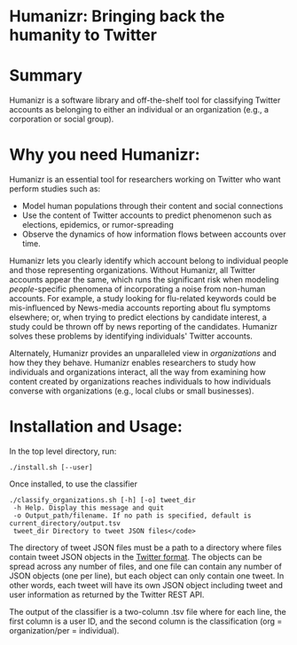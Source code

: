 # Humanizr: Bringing back the humanity to Twitter

# Summary

Humanizr is a software library and off-the-shelf tool for classifying Twitter
accounts as belonging to either an individual or an organization (e.g., a
corporation or social group).

# Why you need Humanizr:

Humanizr is an essential tool for researchers working on Twitter who want perform studies such as:

  * Model human populations through their content and social connections
  * Use the content of Twitter accounts to predict phenomenon such as elections,
    epidemics, or rumor-spreading
  * Observe the dynamics of how information flows between accounts over time.

Humanizr lets you clearly identify which account belong to individual people and
those representing organizations.  Without Humanizr, all Twitter accounts appear
the same, which runs the significant risk when modeling <em>people</em>-specific
phenomena of incorporating a noise from non-human accounts.  For example, a
study looking for flu-related keywords could be mis-influenced by News-media
accounts reporting about flu symptoms elsewhere; or, when trying to predict
elections by candidate interest, a study could be thrown off by news reporting
of the candidates.  Humanizr solves these problems by identifying individuals'
Twitter accounts.

Alternately, Humanizr provides an unparalleled view in <em>organizations</em>
and how they they behave.  Humanizr enables researchers to study how individuals
and organizations interact, all the way from examining how content created by
organizations reaches individuals to how individuals converse with organizations
(e.g., local clubs or small businesses).

# Installation and Usage:

In the top level directory, run:

<code>./install.sh [--user]</code>

Once installed, to use the classifier

    ./classify_organizations.sh [-h] [-o] tweet_dir
     -h Help. Display this message and quit
     -o Output_path/filename. If no path is specified, default is current_directory/output.tsv
     tweet_dir Directory to tweet JSON files</code>

The directory of tweet JSON files must be a path to a directory where files
contain tweet JSON objects in the [Twitter
format](https://dev.twitter.com/overview/api/tweets). The objects can be spread
across any number of files, and one file can contain any number of JSON objects
(one per line), but each object can only contain one tweet. In other words, each
tweet will have its own JSON object including tweet and user information as
returned by the Twitter REST API.

The output of the classifier is a two-column .tsv file where for each line, the
first column is a user ID, and the second column is the classification (org =
organization/per = individual).
